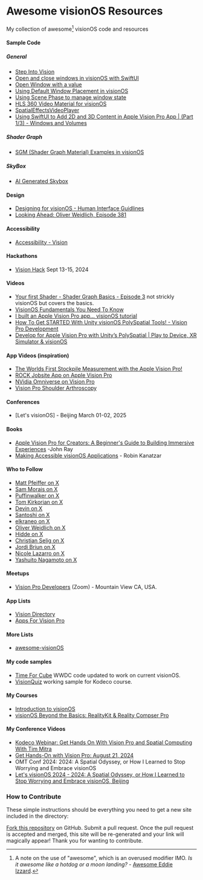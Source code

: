 # Awesome visionOS Resources
My collection of awesome[^1] visionOS code and resources

#### Sample Code

##### General
- [Step Into Vision](https://stepinto.vision/)
- [Open and close windows in visionOS with SwiftUI](https://stepinto.vision/example-code/open-and-close-windows-in-visionos-with-swiftui/)
- [Open Window with a value](https://stepinto.vision/example-code/open-window-with-a-value/)
- [Using Default Window Placement in visionOS](https://stepinto.vision/example-code/using-default-window-placement-in-visionos/)
- [Using Scene Phase to manage window state](https://stepinto.vision/example-code/using-scene-phase-to-manage-window-state/)
- [HLS 360 Video Material for visionOS](https://github.com/ynagatomo/HLS360VideoMaterial)
- [SpatialEffectsVideoPlayer](https://github.com/satoshi0212/SpatialEffectsVideoPlayer)
- [Using SwiftUI to Add 2D and 3D Content in Apple Vision Pro App | (Part 1/3) - Windows and Volumes](https://youtu.be/Vc-1j8iD21w?si=cksasoGRd-SDVvzQ)
  
##### Shader Graph
- [SGM (Shader Graph Material) Examples in visionOS](https://github.com/ynagatomo/SGMExamples)

##### SkyBox
- [AI Generated Skybox](https://skybox.blockadelabs.com/)

#### Design
- [Designing for visionOS - Human Interface Guidlines](https://developer.apple.com/design/human-interface-guidelines/designing-for-visionos/)
- [Looking Ahead: Oliver Weidlich, Episode 381](https://youtu.be/JUYQgnVgJd4?si=u0IO03G1J1649ky9_)

#### Accessibility
- [Accessibility - Vision](https://www.apple.com/accessibility/vision/)

#### Hackathons
- [Vision Hack](https://www.visionoshackathon.com) Sept 13-15, 2024

#### Videos
- [Your first Shader - Shader Graph Basics - Episode 3](https://youtu.be/IAR2izQxsxM?si=Y8Zoc8b4Ff0ZSKYb) not strickly visionOS but covers the basics.
- [VisionOS Fundamentals You Need To Know](https://youtu.be/1k_Fe_s6bx0?si=zHuzWWe_8AXr_PWj)
- [I built an Apple Vision Pro app... visionOS tutorial](https://youtu.be/_xfZIr5sDLw?si=Engl5VUp-_QhnRp5)
- [How To Get STARTED With Unity visionOS PolySpatial Tools! - Vision Pro Development](https://youtu.be/EtPaYKvzs6M?si=kgSyoAz8-85WgwSL)
- [Develop for Apple Vision Pro with Unity’s PolySpatial | Play to Device, XR Simulator & visionOS](https://youtu.be/LYRJIewPiLU?si=VLsoK1b0dbf5X3dD)

#### App Videos (inspiration)
- [The Worlds First Stockpile Measurement with the Apple Vision Pro!](https://youtu.be/2j5VFL1Rcqg?si=dBeL2lvt7Tk_kDO9)
- [ROCK Jobsite App on Apple Vision Pro](https://youtu.be/4DSugdDbNls?si=pitaJ_l81bkvHtX0)
- [NVidia Omniverse on Vision Pro](https://youtu.be/diaMgE0SIc8?si=Nd4ijnQkuyBgkWPd&t=86)
- [Vision Pro Shoulder Arthroscopy](https://youtu.be/YjxrKtX-Z1Q?si=npqXijqCAJhc6e91)

#### Conferences
- [Let's visionOS] - Beijing March 01-02, 2025

#### Books
- [Apple Vision Pro for Creators: A Beginner's Guide to Building Immersive Experiences](https://amzn.to/3AKkx6X) -John Ray
- [Making Accessible visionOS Applications](https://a.co/d/63oiOAQ) - Robin Kanatzar

#### Who to Follow
- [Matt Pfeiffer on X](https://x.com/MattPfeiffer/status/1820108984273023028)
- [Sam Morais on X](https://x.com/SamuelMorais/status/1816182952893812826)
- [Puffinwalker on X](https://x.com/Clarepuffinw)
- [Tom Kirkorian on X](https://x.com/tom_krikorian)
- [Devin on X](https://x.com/JustMeDevin)
- [Santoshi on X](https://x.com/shmdevelop)
- [elkraneo on X](https://x.com/elkraneo)
- [Oliver Weidlich on X](https://x.com/oliverw)
- [Hidde on X](https://x.com/hiddevdploeg)
- [Christian Selig on X](https://x.com/ChristianSelig)
- [Jordi Briun on X](https://x.com/jordibruin)
- [Nicole Lazarro on X](https://x.com/NicoleLazzaro)
- [Yashuito Nagamoto on X](https://x.com/AtarayoSD)

#### Meetups
- [Vision Pro Developers](https://www.meetup.com/vision-pro-developers/) (Zoom) - Mountain View CA, USA.

#### App Lists
- [Vision Directory](https://vision.directory)
- [Apps For Vision Pro](https://appsforapplevision.com)

#### More Lists
- [awesome-visionOS](https://github.com/tomkrikorian/awesome-visionOS)


#### My code samples
- [Time For Cube](https://github.com/timmitra/TimeForCube) WWDC code updated to work on current visionOS.
- [VisionQuiz](https://github.com/timmitra/VisionQuiz) working sample for Kodeco course.


#### My Courses

- [Introduction to visionOS](https://www.kodeco.com/ios/paths/introduction-to-visionos)
- [visionOS Beyond the Basics: RealityKit & Reality Compser Pro](https://www.kodeco.com/ios/paths/visionos-beyond-the-basics)

#### My Conference Videos

- [Kodeco Webinar: Get Hands On With Vision Pro and Spatial Computing With Tim Mitra](https://youtu.be/tg-yJQOPuhA?si=y5YbRr9TJFQegCAk)
- [Get Hands-On with Vision Pro: August 21, 2024](https://youtu.be/tg-yJQOPuhA)
- OMT Conf 2024: 2024: A Spatial Odyssey, or How I Learned to Stop Worrying and Embrace visionOS
- [Let's visionOS 2024 - 2024: A Spatial Odyssey, or How I Learned to Stop Worrying and Embrace visionOS, Beijing](https://youtu.be/Zhf5MJVKKqM)

### How to Contribute
These simple instructions should be everything you need to get a new site included in the directory:

[Fork this repository](https://github.com/timmitra/visionosresources) on GitHub.
Submit a pull request.
Once the pull request is accepted and merged, this site will be re-generated and your link will magically appear! Thank you for wanting to contribute.

[^1]: A note on the use of "awesome", which is an overused modifier IMO. _Is it awesome like a hotdog or a moon landing?_ - [Awesome Eddie Izzard](https://youtu.be/0rYT0YvQ3hs?si=vf_G61WBEh2lIAFh).


